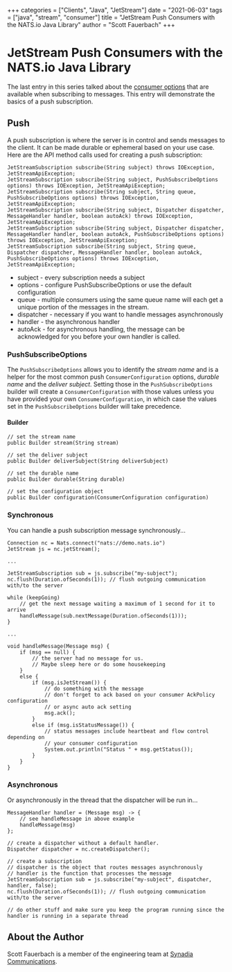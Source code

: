 +++
categories = ["Clients", "Java", "JetStream"]
date = "2021-06-03"
tags = ["java", "stream", "consumer"]
title = "JetStream Push Consumers with the NATS.io Java Library"
author = "Scott Fauerbach"
+++
# JetStream Push Consumers with the NATS.io Java Library

The last entry in this series talked about the [consumer options](jetstream-java-client-03-consume.md) that are available when subscribing to messages.
This entry will demonstrate the basics of a push subscription.

## Push

A push subscription is where the server is in control and sends messages to the client. 
It can be made durable or ephemeral based on your use case. Here are the API method calls used for creating a push subscription:

```
JetStreamSubscription subscribe(String subject) throws IOException, JetStreamApiException;
JetStreamSubscription subscribe(String subject, PushSubscribeOptions options) throws IOException, JetStreamApiException;
JetStreamSubscription subscribe(String subject, String queue, PushSubscribeOptions options) throws IOException, JetStreamApiException;
JetStreamSubscription subscribe(String subject, Dispatcher dispatcher, MessageHandler handler, boolean autoAck) throws IOException, JetStreamApiException;
JetStreamSubscription subscribe(String subject, Dispatcher dispatcher, MessageHandler handler, boolean autoAck, PushSubscribeOptions options) throws IOException, JetStreamApiException;
JetStreamSubscription subscribe(String subject, String queue, Dispatcher dispatcher, MessageHandler handler, boolean autoAck, PushSubscribeOptions options) throws IOException, JetStreamApiException;
```

* subject - every subscription needs a subject
* options - configure PushSubscribeOptions or use the default configuration
* queue - multiple consumers using the same queue name will each get a unique portion of the messages in the stream.  
* dispatcher - necessary if you want to handle messages asynchronously
* handler - the asynchronous handler
* autoAck - for asynchronous handling, the message can be acknowledged for you before your own handler is called.

### PushSubscribeOptions

The `PushSubscribeOptions` allows you to identify the _stream name_ and 
is a helper for the most common push `ConsumerConfiguration` options, _durable name_ and the _deliver subject_. 
Setting those in the `PushSubscribeOptions` builder will 
create a `ConsumerConfiguration` with those values unless you have provided your own `ConsumerConfiguration`,
in which case the values set in the `PushSubscribeOptions` builder will take precedence.

#### Builder

```
// set the stream name
public Builder stream(String stream)

// set the deliver subject
public Builder deliverSubject(String deliverSubject)

// set the durable name
public Builder durable(String durable)

// set the configuration object
public Builder configuration(ConsumerConfiguration configuration)
```

### Synchronous

You can handle a push subscription message synchronously...

```
Connection nc = Nats.connect("nats://demo.nats.io")
JetStream js = nc.jetStream();

...
        
JetStreamSubscription sub = js.subscribe("my-subject");
nc.flush(Duration.ofSeconds(1)); // flush outgoing communication with/to the server

while (keepGoing)
    // get the next message waiting a maximum of 1 second for it to arrive
    handleMessage(sub.nextMessage(Duration.ofSeconds(1)));
}

...
        
void handleMessage(Message msg) {
    if (msg == null) {
        // the server had no message for us. 
        // Maybe sleep here or do some housekeeping
    }
    else {
        if (msg.isJetStream()) {
            // do something with the message
            // don't forget to ack based on your consumer AckPolicy configuration
            // or async auto ack setting
            msg.ack();
        }
        else if (msg.isStatusMessage()) {
            // status messages include heartbeat and flow control depending on
            // your consumer configuration
            System.out.println("Status " + msg.getStatus());
        }
    }
}
```

### Asynchronous

Or asynchronously in the thread that the dispatcher will be run in...

```
MessageHandler handler = (Message msg) -> {
    // see handleMessage in above example
    handleMessage(msg)
};

// create a dispatcher without a default handler.
Dispatcher dispatcher = nc.createDispatcher();

// create a subscription
// dispatcher is the object that routes messages asynchronously 
// handler is the function that processes the message
JetStreamSubscription sub = js.subscribe("my-subject", dispatcher, handler, false);
nc.flush(Duration.ofSeconds(1)); // flush outgoing communication with/to the server

// do other stuff and make sure you keep the program running since the handler is running in a separate thread
```

## About the Author

Scott Fauerbach is a member of the engineering team at [Synadia Communications](https://synadia.com).
